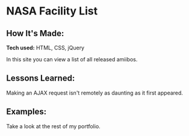 # NASA Facility List

## How It's Made:

**Tech used:** HTML, CSS, jQuery

In this site you can view a list of all released amiibos.

## Lessons Learned:

Making an AJAX request isn't remotely as daunting as it first appeared.

## Examples:
Take a look at the rest of my portfolio.
